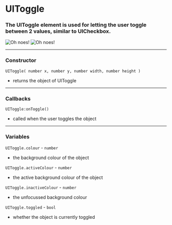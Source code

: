 
# UIToggle

### The UIToggle element is used for letting the user toggle between 2 values, similar to UICheckbox.

![Oh noes!](http://puu.sh/jGW82/bfdb9bfe15.png)
![Oh noes!](http://puu.sh/jGW8T/8919597822.png)

---

### Constructor

`UIToggle( number x, number y, number width, number height )`

* returns the object of UIToggle

---

### Callbacks

`UIToggle:onToggle()`

* called when the user toggles the object

---

### Variables

`UIToggle.colour` - `number`

* the background colour of the object

`UIToggle.activeColour` - `number`

* the active background colour of the object

`UIToggle.inactiveColour` - `number`

* the unfocussed background colour

`UIToggle.toggled` - `bool`

* whether the object is currently toggled
